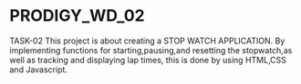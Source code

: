 # PRODIGY_WD_02
TASK-02
This project is about creating a STOP WATCH APPLICATION.
By implementing functions for starting,pausing,and resetting the stopwatch,as well as tracking and displaying lap times, this is done by using HTML,CSS and Javascript.
